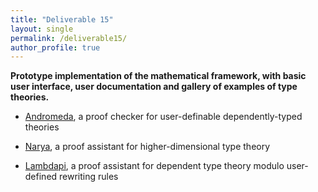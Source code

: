 ```yaml
---
title: "Deliverable 15"
layout: single
permalink: /deliverable15/
author_profile: true
---
```


**Prototype implementation of the mathematical framework, with basic user interface, user documentation and gallery of examples of type theories.**

- [Andromeda](https://www.andromeda-prover.org/), a proof checker for user-definable dependently-typed theories

- [Narya](https://github.com/gwaithimirdain/narya), a proof assistant for higher-dimensional type theory

- [Lambdapi](https://github.com/Deducteam/lambdapi), a proof assistant for dependent type theory modulo user-defined rewriting rules
